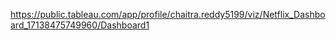 https://public.tableau.com/app/profile/chaitra.reddy5199/viz/Netflix_Dashboard_17138475749960/Dashboard1
